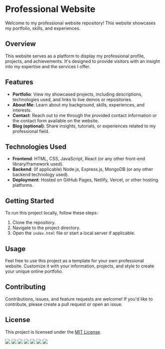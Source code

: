 # Professional Website

Welcome to my professional website repository! This website showcases my portfolio, skills, and experiences.

## Overview

This website serves as a platform to display my professional profile, projects, and achievements. It's designed to provide visitors with an insight into my expertise and the services I offer.

## Features

- **Portfolio**: View my showcased projects, including descriptions, technologies used, and links to live demos or repositories.
- **About Me**: Learn about my background, skills, experiences, and interests.
- **Contact**: Reach out to me through the provided contact information or the contact form available on the website.
- **Blog (optional)**: Share insights, tutorials, or experiences related to my professional field.

## Technologies Used

- **Frontend**: HTML, CSS, JavaScript, React (or any other front-end library/framework used).
- **Backend**: (If applicable) Node.js, Express.js, MongoDB (or any other backend technology used).
- **Deployment**: Hosted on GitHub Pages, Netlify, Vercel, or other hosting platforms.

## Getting Started

To run this project locally, follow these steps:

1. Clone the repository.
2. Navigate to the project directory.
3. Open the `index.html` file or start a local server if applicable.

## Usage

Feel free to use this project as a template for your own professional website. Customize it with your information, projects, and style to create your unique online portfolio.

## Contributing

Contributions, issues, and feature requests are welcome! If you'd like to contribute, please create a pull request or open an issue.

## License

This project is licensed under the [MIT License](LICENSE).

<div>
  <img src="assets/1.png">
  <img src="assets/2.png">
  <img src="assets/3.png">
  <img src="assets/4.png">
  <img src="assets/5.png">
  <img src="assets/6.png">
  <img src="assets/7.png">
</div>

